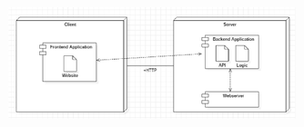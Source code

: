 ![Verteilungssicht](https://github.com/JulianGommlich/StatisticsCalculator/blob/main/docs/architecture_concept/assets/DeploymentView.PNG)
